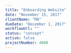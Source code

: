 ```yaml
---
title: "Onboarding Website"
date: "November 15, 2017"
clientName: "M8"
dueDate: "December 1, 2017"
workflowUrl: ""
status: "concept"
active: false
projectNumber: 4000
---
```

